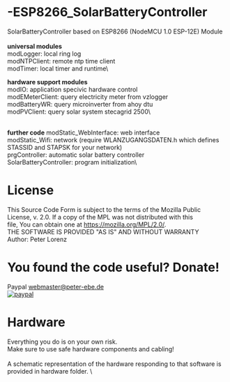 # -ESP8266_SolarBatteryController
SolarBatteryController based on ESP8266 (NodeMCU 1.0 ESP-12E) Module\
\
**universal modules**\
modLogger: local ring log\
modNTPClient: remote ntp time client\
modTimer: local timer and runtime\

**hardware support modules**\
modIO: application specivic hardware control \
modEMeterClient: query electricity meter from vzlogger\
modBatteryWR: query microinverter from ahoy dtu\
modPVClient: query solar system stecagrid 2500\

\
**further code**
modStatic_WebInterface: web interface\
modStatic_Wifi: network (require WLANZUGANGSDATEN.h which defines STASSID and STAPSK for your network) \
prgController: automatic solar battery controller\
SolarBatteryController: program initialization\

# License

This Source Code Form is subject to the terms of the Mozilla Public \
License, v. 2.0. If a copy of the MPL was not distributed with this \
file, You can obtain one at https://mozilla.org/MPL/2.0/. \
THE SOFTWARE IS PROVIDED "AS IS" AND WITHOUT WARRANTY \
Author: Peter Lorenz 

# You found the code useful? Donate!

Paypal webmaster@peter-ebe.de \
[![paypal](https://www.paypalobjects.com/en_US/i/btn/btn_donateCC_LG.gif)](https://www.paypal.com/cgi-bin/webscr?cmd=_s-xclick&hosted_button_id=DZUZXE2WCJU4U) 

# Hardware
Everything you do is on your own risk. \
Make sure to use safe hardware components and cabling! \
\
A schematic representation of the hardware responding to that software is provided in hardware folder. \


